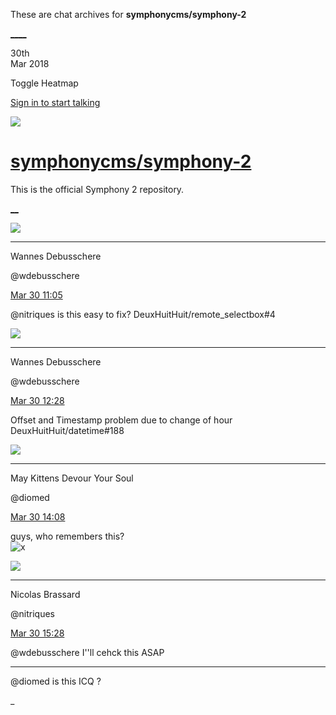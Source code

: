 These are chat archives for **symphonycms/symphony-2**

[__](/symphonycms/symphony-2/archives/2018/03/31)[__](/symphonycms/symphony-2/archives/2018/03/29)

30th  
Mar 2018

Toggle Heatmap

[Sign in to start talking](/login?action=login&button=archive-login)

![](https://avatars-02.gitter.im/group/iv/3/57542c45c43b8c601977197e?s=48)

#  [symphonycms/symphony-2](/symphonycms/symphony-2)

This is the official Symphony 2 repository.

[ __](/orgs/symphonycms/rooms "More symphonycms rooms")

![](https://avatars1.githubusercontent.com/u/4136426?v=4&s=30)

____

Wannes Debusschere

@wdebusschere

[Mar 30
11:05](https://gitter.im/symphonycms/symphony-2?at=5abe19eabb1018b37a3f57d0)

@nitriques is this easy to fix? DeuxHuitHuit/remote_selectbox#4

![](https://avatars1.githubusercontent.com/u/4136426?v=4&s=30)

____

Wannes Debusschere

@wdebusschere

[Mar 30
12:28](https://gitter.im/symphonycms/symphony-2?at=5abe2d52e4ff28713a8da51e)

Offset and Timestamp problem due to change of hour DeuxHuitHuit/datetime#188

![](https://avatars1.githubusercontent.com/u/72777?v=4&s=30)

____

May Kittens Devour Your Soul

@diomed

[Mar 30
14:08](https://gitter.im/symphonycms/symphony-2?at=5abe44dc92f5d6205777f3af)

guys, who remembers this?  
![x](http://i.imgur.com/KPjsrrN.png)

![](https://avatars1.githubusercontent.com/u/771169?v=4&s=30)

____

Nicolas Brassard

@nitriques

[Mar 30
15:28](https://gitter.im/symphonycms/symphony-2?at=5abe57abe4ff28713a8e807b)

@wdebusschere I''ll cehck this ASAP

____

@diomed is this ICQ ?

_

